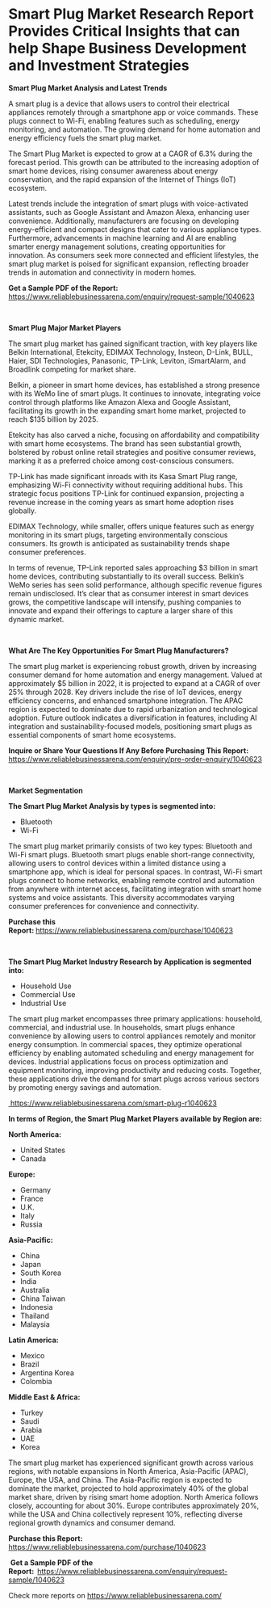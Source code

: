 <p><h1>Smart Plug Market Research Report Provides Critical Insights that can help Shape Business Development and Investment Strategies</h1></p><p><strong>Smart Plug Market Analysis and Latest Trends</strong></p>
<p><p>A smart plug is a device that allows users to control their electrical appliances remotely through a smartphone app or voice commands. These plugs connect to Wi-Fi, enabling features such as scheduling, energy monitoring, and automation. The growing demand for home automation and energy efficiency fuels the smart plug market.</p><p>The Smart Plug Market is expected to grow at a CAGR of 6.3% during the forecast period. This growth can be attributed to the increasing adoption of smart home devices, rising consumer awareness about energy conservation, and the rapid expansion of the Internet of Things (IoT) ecosystem. </p><p>Latest trends include the integration of smart plugs with voice-activated assistants, such as Google Assistant and Amazon Alexa, enhancing user convenience. Additionally, manufacturers are focusing on developing energy-efficient and compact designs that cater to various appliance types. Furthermore, advancements in machine learning and AI are enabling smarter energy management solutions, creating opportunities for innovation. As consumers seek more connected and efficient lifestyles, the smart plug market is poised for significant expansion, reflecting broader trends in automation and connectivity in modern homes.</p></p>
<p><strong>Get a Sample PDF of the Report:&nbsp;</strong> <a href="https://www.reliablebusinessarena.com/enquiry/request-sample/1040623?utm_campaign=3586&utm_medium=2&utm_source=Github&utm_content=ia&utm_term=26032025&utm_id=smart-plug">https://www.reliablebusinessarena.com/enquiry/request-sample/1040623</a></p>
<p>&nbsp;</p>
<p><strong>Smart Plug Major Market Players</strong></p>
<p><p>The smart plug market has gained significant traction, with key players like Belkin International, Etekcity, EDIMAX Technology, Insteon, D-Link, BULL, Haier, SDI Technologies, Panasonic, TP-Link, Leviton, iSmartAlarm, and Broadlink competing for market share. </p><p>Belkin, a pioneer in smart home devices, has established a strong presence with its WeMo line of smart plugs. It continues to innovate, integrating voice control through platforms like Amazon Alexa and Google Assistant, facilitating its growth in the expanding smart home market, projected to reach $135 billion by 2025.</p><p>Etekcity has also carved a niche, focusing on affordability and compatibility with smart home ecosystems. The brand has seen substantial growth, bolstered by robust online retail strategies and positive consumer reviews, marking it as a preferred choice among cost-conscious consumers.</p><p>TP-Link has made significant inroads with its Kasa Smart Plug range, emphasizing Wi-Fi connectivity without requiring additional hubs. This strategic focus positions TP-Link for continued expansion, projecting a revenue increase in the coming years as smart home adoption rises globally.</p><p>EDIMAX Technology, while smaller, offers unique features such as energy monitoring in its smart plugs, targeting environmentally conscious consumers. Its growth is anticipated as sustainability trends shape consumer preferences.</p><p>In terms of revenue, TP-Link reported sales approaching $3 billion in smart home devices, contributing substantially to its overall success. Belkin’s WeMo series has seen solid performance, although specific revenue figures remain undisclosed. It’s clear that as consumer interest in smart devices grows, the competitive landscape will intensify, pushing companies to innovate and expand their offerings to capture a larger share of this dynamic market.</p></p>
<p>&nbsp;</p>
<p><strong>What Are The Key Opportunities For Smart Plug Manufacturers?</strong></p>
<p><p>The smart plug market is experiencing robust growth, driven by increasing consumer demand for home automation and energy management. Valued at approximately $5 billion in 2022, it is projected to expand at a CAGR of over 25% through 2028. Key drivers include the rise of IoT devices, energy efficiency concerns, and enhanced smartphone integration. The APAC region is expected to dominate due to rapid urbanization and technological adoption. Future outlook indicates a diversification in features, including AI integration and sustainability-focused models, positioning smart plugs as essential components of smart home ecosystems.</p></p>
<p><strong>Inquire or Share Your Questions If Any Before Purchasing This Report:</strong> <a href="https://www.reliablebusinessarena.com/enquiry/pre-order-enquiry/1040623?utm_campaign=3586&utm_medium=2&utm_source=Github&utm_content=ia&utm_term=26032025&utm_id=smart-plug">https://www.reliablebusinessarena.com/enquiry/pre-order-enquiry/1040623</a></p>
<p>&nbsp;</p>
<p><strong>Market Segmentation</strong></p>
<p><strong>The Smart Plug Market Analysis by types is segmented into:</strong></p>
<p><ul><li>Bluetooth</li><li>Wi-Fi</li></ul></p>
<p><p>The smart plug market primarily consists of two key types: Bluetooth and Wi-Fi smart plugs. Bluetooth smart plugs enable short-range connectivity, allowing users to control devices within a limited distance using a smartphone app, which is ideal for personal spaces. In contrast, Wi-Fi smart plugs connect to home networks, enabling remote control and automation from anywhere with internet access, facilitating integration with smart home systems and voice assistants. This diversity accommodates varying consumer preferences for convenience and connectivity.</p></p>
<p><strong>Purchase this Report:&nbsp;</strong><a href="https://www.reliablebusinessarena.com/purchase/1040623?utm_campaign=3586&utm_medium=2&utm_source=Github&utm_content=ia&utm_term=26032025&utm_id=smart-plug">https://www.reliablebusinessarena.com/purchase/1040623</a></p>
<p>&nbsp;</p>
<p><strong>The Smart Plug Market Industry Research by Application is segmented into:</strong></p>
<p><ul><li>Household Use</li><li>Commercial Use</li><li>Industrial Use</li></ul></p>
<p><p>The smart plug market encompasses three primary applications: household, commercial, and industrial use. In households, smart plugs enhance convenience by allowing users to control appliances remotely and monitor energy consumption. In commercial spaces, they optimize operational efficiency by enabling automated scheduling and energy management for devices. Industrial applications focus on process optimization and equipment monitoring, improving productivity and reducing costs. Together, these applications drive the demand for smart plugs across various sectors by promoting energy savings and automation.</p></p>
<p><a href="https://www.reliablebusinessarena.com/smart-plug-r1040623?utm_campaign=3586&utm_medium=2&utm_source=Github&utm_content=ia&utm_term=26032025&utm_id=smart-plug">&nbsp;https://www.reliablebusinessarena.com/smart-plug-r1040623</a></p>
<p><strong>In terms of Region, the Smart Plug Market Players available by Region are:</strong></p>
<p>
    <p> <strong> North America: </strong>
        <ul>
            <li>United States</li>
            <li>Canada</li>
        </ul>
        </p> 
    <p> <strong> Europe: </strong>
        <ul>
            <li>Germany</li>
            <li>France</li>
            <li>U.K.</li>
            <li>Italy</li>
            <li>Russia</li>
        </ul>
        </p> 
    <p> <strong> Asia-Pacific: </strong>
        <ul>
            <li>China</li>
            <li>Japan</li>
            <li>South Korea</li>
            <li>India</li>
            <li>Australia</li>
            <li>China Taiwan</li>
            <li>Indonesia</li>
            <li>Thailand</li>
            <li>Malaysia</li>
        </ul>
        </p> 
    <p> <strong> Latin America: </strong>
        <ul>
            <li>Mexico</li>
            <li>Brazil</li>
            <li>Argentina Korea</li>
            <li>Colombia</li>
        </ul>
        </p> 
    <p> <strong> Middle East & Africa: </strong>
        <ul>
            <li>Turkey</li>
            <li>Saudi</li>
            <li>Arabia</li>
            <li>UAE</li>
            <li>Korea</li>
        </ul>
    </p>
    </p>
<p><p>The smart plug market has experienced significant growth across various regions, with notable expansions in North America, Asia-Pacific (APAC), Europe, the USA, and China. The Asia-Pacific region is expected to dominate the market, projected to hold approximately 40% of the global market share, driven by rising smart home adoption. North America follows closely, accounting for about 30%. Europe contributes approximately 20%, while the USA and China collectively represent 10%, reflecting diverse regional growth dynamics and consumer demand.</p></p>
<p><strong>Purchase this Report: </strong><a href="https://www.reliablebusinessarena.com/purchase/1040623?utm_campaign=3586&utm_medium=2&utm_source=Github&utm_content=ia&utm_term=26032025&utm_id=smart-plug">https://www.reliablebusinessarena.com/purchase/1040623</a></p>
<p>&nbsp;<strong>Get a Sample PDF of the Report:&nbsp;&nbsp;</strong><a href="https://www.reliablebusinessarena.com/enquiry/request-sample/1040623?utm_campaign=3586&utm_medium=2&utm_source=Github&utm_content=ia&utm_term=26032025&utm_id=smart-plug">https://www.reliablebusinessarena.com/enquiry/request-sample/1040623</a></p>
<p><strong></strong></p>
<p>Check more reports on <a href="https://www.reliablebusinessarena.com/?utm_campaign=3586&utm_medium=2&utm_source=Github&utm_content=ia&utm_term=26032025&utm_id=smart-plug">https://www.reliablebusinessarena.com/</a></p>